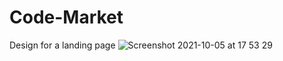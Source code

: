 # Code-Market
Design for a landing page
![Screenshot 2021-10-05 at 17 53 29](https://user-images.githubusercontent.com/50029126/136067861-d9116b76-3902-4875-82ee-89d2426b5f12.png)

